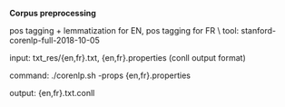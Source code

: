 **Corpus preprocessing**

pos tagging + lemmatization for EN, pos tagging for FR \ 
tool: stanford-corenlp-full-2018-10-05

input: txt_res/{en,fr}.txt, {en,fr}.properties (conll output format)

command: ./corenlp.sh -props {en,fr}.properties

output: {en,fr}.txt.conll
